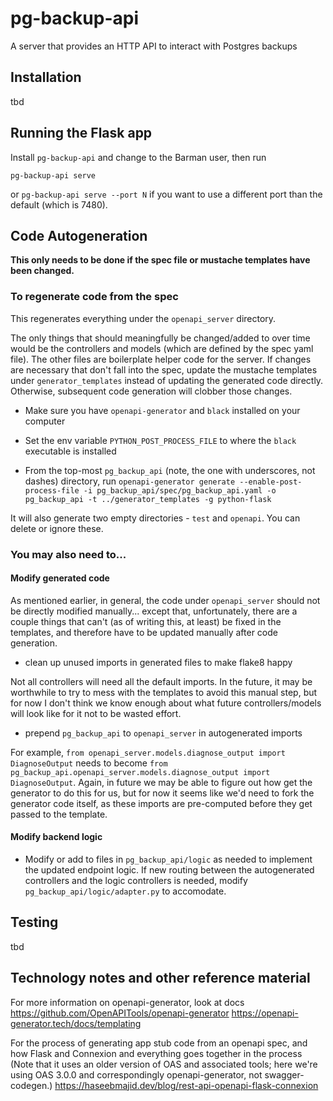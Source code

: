 # pg-backup-api
A server that provides an HTTP API to interact with Postgres backups

## Installation
tbd

## Running the Flask app

Install `pg-backup-api` and change to the Barman user, then run

`pg-backup-api serve` 

or `pg-backup-api serve --port N` if you want to use a different port than the default (which is 7480).

## Code Autogeneration

**This only needs to be done if the spec file or mustache templates have been changed.**

### To regenerate code from the spec

This regenerates everything under the `openapi_server` directory. 

The only things that should meaningfully be changed/added to over time would be the controllers and models (which are defined by the spec yaml file). The other files are boilerplate helper code for the server. If changes are necessary that don't fall into the spec, update the mustache templates under `generator_templates` instead of updating the generated code directly. Otherwise, subsequent code generation will clobber those changes.

- Make sure you have `openapi-generator` and `black` installed on your computer

- Set the env variable `PYTHON_POST_PROCESS_FILE` to where the `black` executable is installed

- From the top-most `pg_backup_api` (note, the one with underscores, not dashes) directory, run
`openapi-generator generate --enable-post-process-file -i pg_backup_api/spec/pg_backup_api.yaml -o pg_backup_api -t ../generator_templates -g python-flask`

It will also generate two empty directories - `test` and `openapi`. You can delete or ignore these.

### You may also need to...

#### Modify generated code

As mentioned earlier, in general, the code under `openapi_server` should not be directly modified manually... except that, unfortunately, there are a couple things that can't (as of writing this, at least) be fixed in the templates, and therefore have to be updated manually after code generation. 

- clean up unused imports in generated files to make flake8 happy

Not all controllers will need all the default imports. In the future, it may be worthwhile to try to mess with the templates to avoid this manual step, but for now I don't think we know enough about what future controllers/models will look like for it not to be wasted effort.

- prepend `pg_backup_api` to `openapi_server` in autogenerated imports

For example, `from openapi_server.models.diagnose_output import DiagnoseOutput` needs to become `from pg_backup_api.openapi_server.models.diagnose_output import DiagnoseOutput`. Again, in future we may be able to figure out how get the generator to do this for us, but for now it seems like we'd need to fork the generator code itself, as these imports are pre-computed before they get passed to the template.

#### Modify backend logic
- Modify or add to files in `pg_backup_api/logic` as needed to implement the updated endpoint logic.
If new routing between the autogenerated controllers and the logic controllers is needed, modify 
`pg_backup_api/logic/adapter.py` to accomodate.

## Testing
tbd

## Technology notes and other reference material
For more information on openapi-generator, look at docs
https://github.com/OpenAPITools/openapi-generator
https://openapi-generator.tech/docs/templating

For the process of generating app stub code from an openapi spec, and how Flask and Connexion and everything goes together in the process (Note that it uses an older version of OAS and associated tools; here we're using OAS 3.0.0 and correspondingly openapi-generator, not swagger-codegen.) https://haseebmajid.dev/blog/rest-api-openapi-flask-connexion